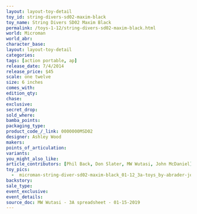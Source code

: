 ```yaml
---
layout: layout-toy-detail 
toy_id: string-divers-sd02-maxim-black
toy_name: String Divers SD02 Maxim Black
permalink: /toys-1-12/string-divers-sd02-maxim-black.html
world: Microman
world_abr: 
character_base: 
layout: layout-toy-detail
categories: 
tags: [action portable, ap] 
release_date: 7/4/2014
release_price: $45 
scale: one twelve
size: 6 inches
comes_with: 
edition_qty: 
chase: 
exclusive: 
secret_drop: 
sold_where: 
bamba_points: 
packaging_type: 
product_code_/_link: 0000000MSD02
designer: Ashley Wood
makers: 
points_of_articulation: 
variants: 
you_might_also_like: 
article_contributors: [Phil Back, Don Slater, MW Wutasi, John McDaniel]
toy_pics: 
  -  microman-string-diver-sd02-maxim-black_01-12_3a-toys_by-abrader-john-mcdaniel.jpg
backstory: 
sale_type: 
event_exclusive: 
event_details: 
source_doc: MW Wutasi - 3A spreadsheet - 01-15-2019
---
```

